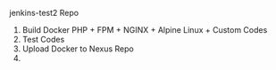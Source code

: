 jenkins-test2 Repo 
1) Build Docker PHP + FPM + NGINX + Alpine Linux + Custom Codes
2) Test Codes 
3) Upload Docker to Nexus Repo
4)
